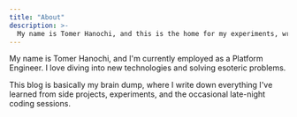 ```yaml
---
title: "About"
description: >-
  My name is Tomer Hanochi, and this is the home for my experiments, write-ups, and deep dives about everything programming and/or linux related.
---
```


My name is Tomer Hanochi, and I'm currently employed as a Platform Engineer.
I love diving into new technologies and solving esoteric problems.

This blog is basically my brain dump, where I write down everything I've learned from side projects, experiments, and the occasional late-night coding sessions.
